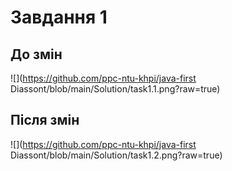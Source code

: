 # Завдання 1

## До змін

![](https://github.com/ppc-ntu-khpi/java-first
Diassont/blob/main/Solution/task1.1.png?raw=true)

## Після змін
![](https://github.com/ppc-ntu-khpi/java-first
Diassont/blob/main/Solution/task1.2.png?raw=true)
